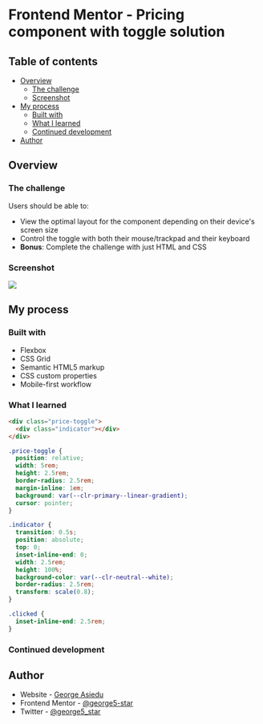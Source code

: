 # Frontend Mentor - Pricing component with toggle solution

## Table of contents

- [Overview](#overview)
  - [The challenge](#the-challenge)
  - [Screenshot](#screenshot)
- [My process](#my-process)
  - [Built with](#built-with)
  - [What I learned](#what-i-learned)
  - [Continued development](#continued-development)
- [Author](#author)

## Overview

### The challenge

Users should be able to:

- View the optimal layout for the component depending on their device's screen size
- Control the toggle with both their mouse/trackpad and their keyboard
- **Bonus**: Complete the challenge with just HTML and CSS

### Screenshot

![](./screenshot.jpg)

## My process

### Built with

- Flexbox
- CSS Grid
- Semantic HTML5 markup
- CSS custom properties
- Mobile-first workflow

### What I learned

```html
<div class="price-toggle">
  <div class="indicator"></div>
</div>
```

```css
.price-toggle {
  position: relative;
  width: 5rem;
  height: 2.5rem;
  border-radius: 2.5rem;
  margin-inline: 1em;
  background: var(--clr-primary--linear-gradient);
  cursor: pointer;
}

.indicator {
  transition: 0.5s;
  position: absolute;
  top: 0;
  inset-inline-end: 0;
  width: 2.5rem;
  height: 100%;
  background-color: var(--clr-neutral--white);
  border-radius: 2.5rem;
  transform: scale(0.8);
}

.clicked {
  inset-inline-end: 2.5rem;
}
```

### Continued development

## Author

- Website - [George Asiedu](https://www.georgeasiedu.tech)
- Frontend Mentor - [@george5-star](https://www.frontendmentor.io/profile/george5-star)
- Twitter - [@george5_star](https://www.twitter.com/george5_star)
